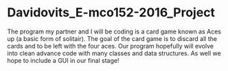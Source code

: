 # Davidovits_E-mco152-2016_Project
The program my partner and I will be coding is a card game known as Aces up (a basic form of solitair). 
The goal of the card game is to discard all the cards and to be left with the four aces. 
Our program hopefully will evolve into clean advance code with many classes and data structures. 
As well we hope to include a GUI in our final stage!
